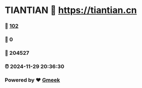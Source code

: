 # TIANTIAN :link: https://tiantian.cn 
### :page_facing_up: [102](https://tiantian.cn/tag.html) 
### :speech_balloon: 0 
### :hibiscus: 204527 
### :alarm_clock: 2024-11-29 20:36:30 
### Powered by :heart: [Gmeek](https://github.com/Meekdai/Gmeek)
